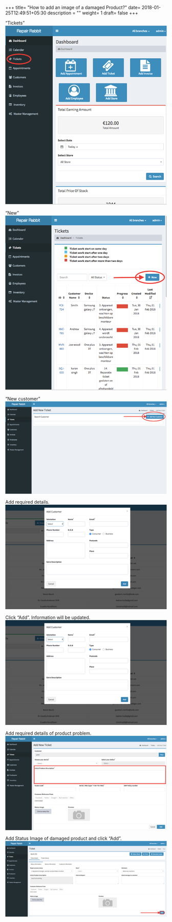 +++
title= "How to add an image of a damaged Product?"
date= 2018-01-25T12:49:51+05:30
description = ""
weight= 1
draft= false
+++



“Tickets”  
![How to add an image of a damaged product?](/images/products/how_can_i_add_image_of_damaged_product/go_to_tickets.png)

“New”
![How to add an image of a damaged product?](/images/products/how_can_i_add_image_of_damaged_product/click_new.png)

“New customer”
![How to add an image of a damaged product?](/images/products/how_can_i_add_image_of_damaged_product/add_new_customer.png)

Add required details.
![How to add an image of a damaged product?](/images/products/how_can_i_add_image_of_damaged_product/fill_required_details_and_add.png)

Click “Add”. Information will be updated.
![How to add an image of a damaged product?](/images/products/how_can_i_add_image_of_damaged_product/fill_required_details_and_add.png)

Add required details of product problem.
![How to add an image of a damaged product?](/images/products/how_can_i_add_image_of_damaged_product/product_details.png)

Add Status Image of damaged product and click “Add”.
![How to add an image of a damaged product?](/images/products/how_can_i_add_image_of_damaged_product/edit_image_and_edit.png)






